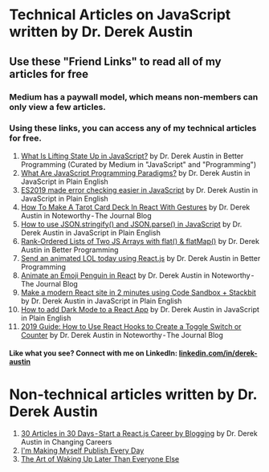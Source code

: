 # Technical Articles on JavaScript written by Dr. Derek Austin
## Use these "Friend Links" to read all of my articles for free
### Medium has a paywall model, which means non-members can only view a few articles.
### Using these links, you can access any of my technical articles for free.
1. [What Is Lifting State Up in JavaScript?](https://medium.com/better-programming/what-is-lifting-state-up-in-javascript-74fb12c6dd71?source=friends_link&sk=cec64ce34b07e3287d4998d435d0c42b)
 by Dr. Derek Austin in Better Programming
 (Curated by Medium in "JavaScript" and "Programming")
2. [What Are JavaScript Programming Paradigms?](https://medium.com/javascript-in-plain-english/what-are-javascript-programming-paradigms-3ef0f576dfdb?source=friends_link&sk=2a4efe7351b328c54e45e6bc4d6ca20b)
by Dr. Derek Austin in JavaScript in Plain English
3. [ES2019 made error checking easier in JavaScript](https://medium.com/javascript-in-plain-english/es2019-made-error-checking-easier-in-javascript-9386e22d5794?source=friends_link&sk=717c90bca60d6c65b1d61f57c24ce1ae)
by Dr. Derek Austin in JavaScript in Plain English
4. [How To Make A Tarot Card Deck In React With Gestures](https://blog.usejournal.com/how-to-make-a-tarot-card-deck-in-react-with-gestures-76ab4ec8933c?source=friends_link&sk=a7a8d00747e5aa52946cc1e7c9354b3b)
by Dr. Derek Austin in Noteworthy - The Journal Blog
5. [How to use JSON.stringify() and JSON.parse() in JavaScript](https://medium.com/javascript-in-plain-english/how-to-use-stringify-and-parse-in-javascript-6b637b571a32?source=friends_link&sk=41e2f4e2c75d8d479c6cbd7245a7eb55)
by Dr. Derek Austin in JavaScript in Plain English
6. [Rank-Ordered Lists of Two JS Arrays with flat() & flatMap()](https://medium.com/@derek_develops/rank-ordered-lists-of-two-js-arrays-with-flat-flatmap-32e0aff6c40f?source=friends_link&sk=d390f806f1aa217e0ad576f524100d92)
by Dr. Derek Austin in Better Programming
7. [Send an animated LOL today using React.js](https://medium.com/@derek_develops/send-an-animated-lol-today-using-react-js-aa18b09fbbed?source=friends_link&sk=a53d318e5a260186e8c10285d4d7fb61)
by Dr. Derek Austin in Better Programming
8. [Animate an Emoji Penguin in React](https://blog.usejournal.com/animate-an-emoji-penguin-in-react-c697e05071e5?source=friends_link&sk=bb57fe6d8597e17beff415bb649daa4e)
by Dr. Derek Austin in Noteworthy - The Journal Blog
9. [Make a modern React site in 2 minutes using Code Sandbox + Stackbit](https://medium.com/javascript-in-plain-english/make-a-modern-react-site-in-2-min-using-code-sandbox-stackbit-18e83c296073?source=friends_link&sk=6d4defb10b1a4a116ded5868803c12a2)
by Dr. Derek Austin in JavaScript in Plain English
10. [How to add Dark Mode to a React App](https://medium.com/javascript-in-plain-english/dark-mode-for-any-react-app-2019-part-1-of-a-series-on-day-night-toggles-b320ece903f7?source=friends_link&sk=db2c2507a8873ff3e753b928278472b3)
by Dr. Derek Austin in JavaScript in Plain English
11. [2019 Guide: How to Use React Hooks to Create a Toggle Switch or Counter](https://blog.usejournal.com/2019-guide-how-to-use-react-hooks-to-create-a-toggle-switch-or-counter-dd9f5cd7062a?source=friends_link&sk=15da0f12c35552f47455318c72bdf7eb)
by Dr. Derek Austin in Noteworthy - The Journal Blog
#### Like what you see? Connect with me on LinkedIn: [linkedin.com/in/derek-austin](https://linkedin.com/in/derek-austin)

# Non-technical articles written by Dr. Derek Austin
1. [30 Articles in 30 Days - Start a React.js Career by Blogging](https://medium.com/changing-careers/30-articles-in-30-days-start-a-react-js-career-on-medium-d6439da2417e)
by Dr. Derek Austin in Changing Careers
2. [I'm Making Myself Publish Every Day](https://medium.com/@derek_develops/im-making-myself-publish-every-day-ec29c00ad2c8?source=friends_link&sk=b9e3a4355e9b7436fae6ae808763cc45)
3. [The Art of Waking Up Later Than Everyone Else](https://medium.com/the-ascent/the-art-of-waking-up-later-than-everyone-else-d9b04c60f599?source=friends_link&sk=d4fd49fa8d45630079b3de19b04fd48b)